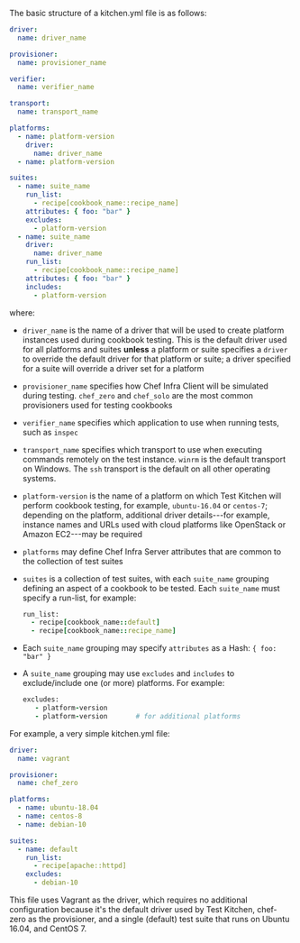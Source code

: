 The basic structure of a kitchen.yml file is as follows:

``` yaml
driver:
  name: driver_name

provisioner:
  name: provisioner_name

verifier:
  name: verifier_name

transport:
  name: transport_name

platforms:
  - name: platform-version
    driver:
      name: driver_name
  - name: platform-version

suites:
  - name: suite_name
    run_list:
      - recipe[cookbook_name::recipe_name]
    attributes: { foo: "bar" }
    excludes:
      - platform-version
  - name: suite_name
    driver:
      name: driver_name
    run_list:
      - recipe[cookbook_name::recipe_name]
    attributes: { foo: "bar" }
    includes:
      - platform-version
```

where:

-   `driver_name` is the name of a driver that will be used to create
    platform instances used during cookbook testing. This is the default
    driver used for all platforms and suites **unless** a platform or
    suite specifies a `driver` to override the default driver for that
    platform or suite; a driver specified for a suite will override a
    driver set for a platform

-   `provisioner_name` specifies how Chef Infra Client will be simulated
    during testing. `chef_zero` and `chef_solo` are the most common
    provisioners used for testing cookbooks

-   `verifier_name` specifies which application to use when running
    tests, such as `inspec`

-   `transport_name` specifies which transport to use when executing
    commands remotely on the test instance. `winrm` is the default
    transport on Windows. The `ssh` transport is the default on all
    other operating systems.

-   `platform-version` is the name of a platform on which Test Kitchen
    will perform cookbook testing, for example, `ubuntu-16.04` or
    `centos-7`; depending on the platform, additional driver
    details---for example, instance names and URLs used with cloud
    platforms like OpenStack or Amazon EC2---may be required

-   `platforms` may define Chef Infra Server attributes that are common
    to the collection of test suites

-   `suites` is a collection of test suites, with each `suite_name`
    grouping defining an aspect of a cookbook to be tested. Each
    `suite_name` must specify a run-list, for example:

    ``` ruby
    run_list:
      - recipe[cookbook_name::default]
      - recipe[cookbook_name::recipe_name]
    ```

-   Each `suite_name` grouping may specify `attributes` as a Hash:
    `{ foo: "bar" }`

-   A `suite_name` grouping may use `excludes` and `includes` to
    exclude/include one (or more) platforms. For example:

    ``` ruby
    excludes:
       - platform-version
       - platform-version       # for additional platforms
    ```

For example, a very simple kitchen.yml file:

``` yaml
driver:
  name: vagrant

provisioner:
  name: chef_zero

platforms:
  - name: ubuntu-18.04
  - name: centos-8
  - name: debian-10

suites:
  - name: default
    run_list:
      - recipe[apache::httpd]
    excludes:
      - debian-10
```

This file uses Vagrant as the driver, which requires no additional
configuration because it's the default driver used by Test Kitchen,
chef-zero as the provisioner, and a single (default) test suite that
runs on Ubuntu 16.04, and CentOS 7.